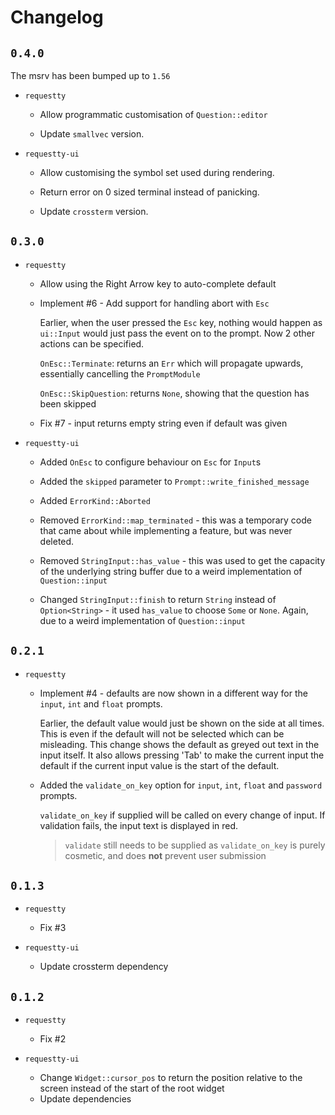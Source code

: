 # Changelog

## `0.4.0`

The msrv has been bumped up to `1.56`

- `requestty`

  - Allow programmatic customisation of `Question::editor`

  - Update `smallvec` version.

- `requestty-ui`

  - Allow customising the symbol set used during rendering.

  - Return error on 0 sized terminal instead of panicking.

  - Update `crossterm` version.

## `0.3.0`

- `requestty`

  - Allow using the Right Arrow key to auto-complete default

  - Implement #6 - Add support for handling abort with `Esc`

    Earlier, when the user pressed the `Esc` key, nothing would happen as
    `ui::Input` would just pass the event on to the prompt. Now 2 other
    actions can be specified.

    `OnEsc::Terminate`: returns an `Err` which will propagate upwards,
    essentially cancelling the `PromptModule`

    `OnEsc::SkipQuestion`: returns `None`, showing that the question has
    been skipped

  - Fix #7 - input returns empty string even if default was given

- `requestty-ui`

  - Added `OnEsc` to configure behaviour on `Esc` for `Input`s

  - Added the `skipped` parameter to `Prompt::write_finished_message`

  - Added `ErrorKind::Aborted`

  - Removed `ErrorKind::map_terminated` - this was a temporary code that
    came about while implementing a feature, but was never deleted.

  - Removed `StringInput::has_value` - this was used to get the capacity
    of the underlying string buffer due to a weird implementation of
    `Question::input`

  - Changed `StringInput::finish` to return `String` instead of
    `Option<String>` - it used `has_value` to choose `Some` or `None`.
    Again, due to a weird implementation of `Question::input`

## `0.2.1`

- `requestty`

  - Implement #4 - defaults are now shown in a different way for the
    `input`, `int` and `float` prompts.

    Earlier, the default value would just be shown on the side at all
    times. This is even if the default will not be selected which can be
    misleading. This change shows the default as greyed out text in the
    input itself. It also allows pressing 'Tab' to make the current
    input the default if the current input value is the start of the
    default.

  - Added the `validate_on_key` option for `input`, `int`, `float` and
    `password` prompts.

    `validate_on_key` if supplied will be called on every change of
    input. If validation fails, the input text is displayed in red.

    > `validate` still needs to be supplied as `validate_on_key` is
    > purely cosmetic, and does **not** prevent user submission

## `0.1.3`

- `requestty`

  - Fix #3

- `requestty-ui`
  - Update crossterm dependency

## `0.1.2`

- `requestty`

  - Fix #2

- `requestty-ui`
  - Change `Widget::cursor_pos` to return the position relative to the
    screen instead of the start of the root widget
  - Update dependencies
